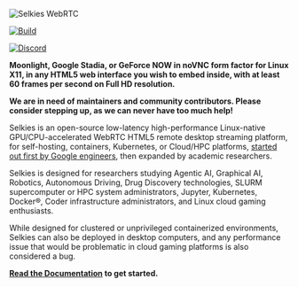![Selkies WebRTC](/docs/assets/logo/horizontal-480.png)

[![Build](https://github.com/selkies-project/selkies/actions/workflows/build_and_publish_all_images.yaml/badge.svg)](https://github.com/selkies-project/selkies/actions/workflows/build_and_publish_all_images.yaml)

[![Discord](https://img.shields.io/badge/dynamic/json?logo=discord&label=Discord%20Members&query=approximate_member_count&url=https%3A%2F%2Fdiscordapp.com%2Fapi%2Finvites%2FwDNGDeSW5F%3Fwith_counts%3Dtrue)](https://discord.gg/wDNGDeSW5F)

**Moonlight, Google Stadia, or GeForce NOW in noVNC form factor for Linux X11, in any HTML5 web interface you wish to embed inside, with at least 60 frames per second on Full HD resolution.**

**We are in need of maintainers and community contributors. Please consider stepping up, as we can never have too much help!**

Selkies is an open-source low-latency high-performance Linux-native GPU/CPU-accelerated WebRTC HTML5 remote desktop streaming platform, for self-hosting, containers, Kubernetes, or Cloud/HPC platforms, [started out first by Google engineers](https://web.archive.org/web/20210310083658/https://cloud.google.com/solutions/gpu-accelerated-streaming-using-webrtc), then expanded by academic researchers.

Selkies is designed for researchers studying Agentic AI, Graphical AI, Robotics, Autonomous Driving, Drug Discovery technologies, SLURM supercomputer or HPC system administrators, Jupyter, Kubernetes, Docker®, Coder infrastructure administrators, and Linux cloud gaming enthusiasts.

While designed for clustered or unprivileged containerized environments, Selkies can also be deployed in desktop computers, and any performance issue that would be problematic in cloud gaming platforms is also considered a bug.

**[Read the Documentation](https://selkies-project.github.io/selkies/) to get started.**
